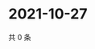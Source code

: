 # 2021-10-27

共 0 条

<!-- BEGIN WEIBO -->
<!-- 最后更新时间 Wed Oct 27 2021 11:14:49 GMT+0800 (China Standard Time) -->

<!-- END WEIBO -->
